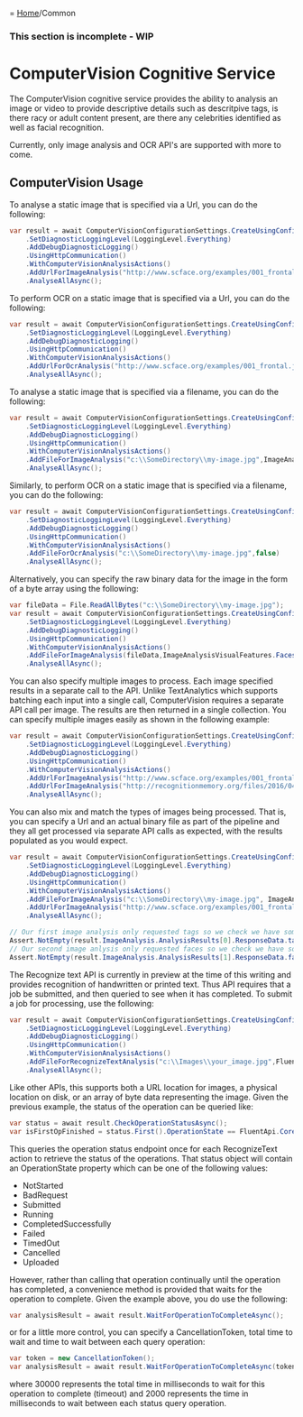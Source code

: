 = [Home](/README.md)/Common

### This section is incomplete - WIP

# ComputerVision Cognitive Service
The ComputerVision cognitive service provides the ability to analysis an image or video to provide descriptive details such 
as descritpive tags, is there racy or adult content present, are there any celebrities identified as well as facial recognition.

Currently, only image analysis and OCR API's are supported with more to come.

## ComputerVision Usage
To analyse a static image that is specified via a Url, you can do the following:
```c#
var result = await ComputerVisionConfigurationSettings.CreateUsingConfigurationKeys("YOUR-API-KEY", LocationKeyIdentifier.SouthEastAsia)
    .SetDiagnosticLoggingLevel(LoggingLevel.Everything)
    .AddDebugDiagnosticLogging()
    .UsingHttpCommunication()
    .WithComputerVisionAnalysisActions()
    .AddUrlForImageAnalysis("http://www.scface.org/examples/001_frontal.jpg",ImageAnalysisVisualFeatures.Faces)
    .AnalyseAllAsync();
```
To perform OCR on a static image that is specified via a Url, you can do the following:
```c#
var result = await ComputerVisionConfigurationSettings.CreateUsingConfigurationKeys("YOUR-API-KEY", LocationKeyIdentifier.SouthEastAsia)
    .SetDiagnosticLoggingLevel(LoggingLevel.Everything)
    .AddDebugDiagnosticLogging()
    .UsingHttpCommunication()
    .WithComputerVisionAnalysisActions()
    .AddUrlForOcrAnalysis("http://www.scface.org/examples/001_frontal.jpg",false)
    .AnalyseAllAsync();
```

To analyse a static image that is specified via a filename, you can do the following:
```c#
var result = await ComputerVisionConfigurationSettings.CreateUsingConfigurationKeys("YOUR-API-KEY", LocationKeyIdentifier.SouthEastAsia)
    .SetDiagnosticLoggingLevel(LoggingLevel.Everything)
    .AddDebugDiagnosticLogging()
    .UsingHttpCommunication()
    .WithComputerVisionAnalysisActions()
    .AddFileForImageAnalysis("c:\\SomeDirectory\\my-image.jpg",ImageAnalysisVisualFeatures.Faces)
    .AnalyseAllAsync();
```

Similarly, to perform OCR on a static image that is specified via a filename, you can do the following:
```c#
var result = await ComputerVisionConfigurationSettings.CreateUsingConfigurationKeys("YOUR-API-KEY", LocationKeyIdentifier.SouthEastAsia)
    .SetDiagnosticLoggingLevel(LoggingLevel.Everything)
    .AddDebugDiagnosticLogging()
    .UsingHttpCommunication()
    .WithComputerVisionAnalysisActions()
    .AddFileForOcrAnalysis("c:\\SomeDirectory\\my-image.jpg",false)
    .AnalyseAllAsync();
```

Alternatively, you can specify the raw binary data for the image in the form of a byte array using the following:
```c#
var fileData = File.ReadAllBytes("c:\\SomeDirectory\\my-image.jpg");
var result = await ComputerVisionConfigurationSettings.CreateUsingConfigurationKeys("YOUR-API-KEY", LocationKeyIdentifier.SouthEastAsia)
    .SetDiagnosticLoggingLevel(LoggingLevel.Everything)
    .AddDebugDiagnosticLogging()
    .UsingHttpCommunication()
    .WithComputerVisionAnalysisActions()
    .AddFileForImageAnalysis(fileData,ImageAnalysisVisualFeatures.Faces)
    .AnalyseAllAsync();
```

You can also specify multiple images to process. Each image specified results in a separate call to the API. Unlike TextAnalytics which supports 
batching each input into a single call, ComputerVision requires a separate API call per image. The results are then returned in a single
collection. You can specify multiple images easily as shown in the following example:

```c#
var result = await ComputerVisionConfigurationSettings.CreateUsingConfigurationKeys("YOUR-API-KEY", LocationKeyIdentifier.SouthEastAsia)
    .SetDiagnosticLoggingLevel(LoggingLevel.Everything)
    .AddDebugDiagnosticLogging()
    .UsingHttpCommunication()
    .WithComputerVisionAnalysisActions()
    .AddUrlForImageAnalysis("http://www.scface.org/examples/001_frontal.jpg",ImageAnalysisVisualFeatures.Faces)
    .AddUrlForImageAnalysis("http://recognitionmemory.org/files/2016/04/C2_032.jpg",ImageAnalysisVisualFeatures.Categories)
    .AnalyseAllAsync();
```

You can also mix and match the types of images being processed. That is, you can specify a Url and an actual binary file as
part of the pipeline and they all get processed via separate API calls as expected, with the results populated as you would expect.

```c#
var result = await ComputerVisionConfigurationSettings.CreateUsingConfigurationKeys(TestConfig.ComputerVisionApiKey, LocationKeyIdentifier.SouthEastAsia)
    .SetDiagnosticLoggingLevel(LoggingLevel.Everything)
    .AddDebugDiagnosticLogging()
    .UsingHttpCommunication()
    .WithComputerVisionAnalysisActions()
    .AddFileForImageAnalysis("c:\\SomeDirectory\\my-image.jpg", ImageAnalysisVisualFeatures.Tags)
    .AddUrlForImageAnalysis("http://www.scface.org/examples/001_frontal.jpg",ImageAnalysisVisualFeatures.Faces)
    .AnalyseAllAsync();

// Our first image analysis only requested tags so we check we have some
Assert.NotEmpty(result.ImageAnalysis.AnalysisResults[0].ResponseData.tags);
// Our second image anlysis only requested faces so we check we have some
Assert.NotEmpty(result.ImageAnalysis.AnalysisResults[1].ResponseData.faces);
```

The Recognize text API is currently in preview at the time of this writing and provides recognition of handwritten or printed text. Thus API requires that a job
be submitted, and then queried to see when it has completed. To submit a job for processing, use the following:

```c#
var result = await ComputerVisionConfigurationSettings.CreateUsingConfigurationKeys(TestConfig.ComputerVisionApiKey, LocationKeyIdentifier.SouthEastAsia)
    .SetDiagnosticLoggingLevel(LoggingLevel.Everything)
    .AddDebugDiagnosticLogging()
    .UsingHttpCommunication()
    .WithComputerVisionAnalysisActions()
    .AddFileForRecognizeTextAnalysis("c:\\Images\\your_image.jpg",FluentApi.ComputerVision.Domain.RecognizeTextMode.Handwritten)
    .AnalyseAllAsync();
```

Like other APIs, this supports both a URL location for images, a physical location on disk, or an array of byte data representing the image.
Given the previous example, the status of the operation can be queried like:

```c#
var status = await result.CheckOperationStatusAsync();
var isFirstOpFinished = status.First().OperationState == FluentApi.Core.Operations.OperationStateType.CompletedSuccessfully;
```

This queries the operation status endpoint once for each RecognizeText action to retrieve the status of the operations. That status object will contain 
an OperationState property which can be one of the following values:
* NotStarted
* BadRequest
* Submitted
* Running
* CompletedSuccessfully
* Failed
* TimedOut
* Cancelled
* Uploaded

However, rather than calling that operation continually until the operation has completed, a convenience method is provided that waits for the operation
to complete. Given the example above, you do use the following:

```c#
var analysisResult = await result.WaitForOperationToCompleteAsync();
```
or for a little more control, you can specify a CancellationToken, total time to wait and time to wait between each query operation:
```c#
var token = new CancellationToken();
var analysisResult = await result.WaitForOperationToCompleteAsync(token, 30000, 2000);
```
where 30000 represents the total time in milliseconds to wait for this operation to complete (timeout) and 2000 represents the time in milliseconds to wait between each
status query operation.
